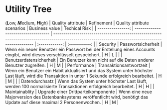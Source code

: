 # Utility Tree

(***L***ow, ***M***edium, ***H***igh)
| Quality attribute | Refinement                          | Quality attribute scenarios                                                                                                                        | Business value | Techical Risk |
| ----------------: | ----------------------------------- | -------------------------------------------------------------------------------------------------------------------------------------------------- | :------------: | :-----------: |
|          Security | Passwortsicherheit                  | Wenn ein neuer Benutzer ein Passwort bei der Erstellung eines Accounts eingibt, wird dieses verschlüsselt gespeichert.                             |       H        |       L       |
|                   | Benutzerdatensicherheit             | Ein Benutzer kann nicht auf die Daten anderer Benutzer zugreifen.                                                                                  |       H        |       M       |
|       Performance | Transaktionsantwortzeit             | Wenn ein Benutzer ein Habit aktualisiert und das System unter höchster Last läuft, wird die Transaktion in unter 1 Sekunde erfolgreich bearbeitet. |       H        |       M       |
|                   | Datendurchsatz                      | Wenn das System unter höchster Last läuft, werden 100 normalisierte Transaktionen erfolgreich bearbeitet.                                          |       H        |       H       |
|    Maintainablity | Upgrade einer Drittparteikomponente | Wenn eine neue Majorversion des Datenbanksystems veröffentlicht wird, benötigt das Update auf diese maximal 2 Personenwochen.                      |       H        |       M       |